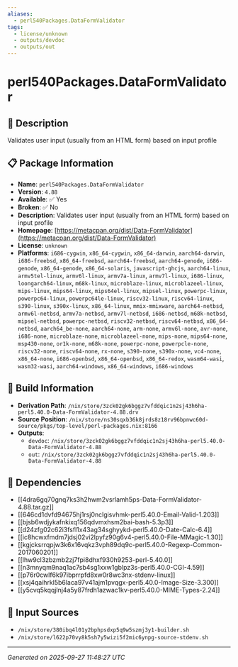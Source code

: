 ```yaml
---
aliases:
  - perl540Packages.DataFormValidator
tags:
  - license/unknown
  - outputs/devdoc
  - outputs/out
---
```


# perl540Packages.DataFormValidator

## 📝 Description

Validates user input (usually from an HTML form) based on input profile

## 📋 Package Information

- **Name**: `perl540Packages.DataFormValidator`
- **Version**: `4.88`
- **Available**: ✅ Yes
- **Broken**: ✅ No
- **Description**: Validates user input (usually from an HTML form) based on input profile
- **Homepage**: [https://metacpan.org/dist/Data-FormValidator](https://metacpan.org/dist/Data-FormValidator)
- **License**: `unknown`
- **Platforms**: `i686-cygwin`, `x86_64-cygwin`, `x86_64-darwin`, `aarch64-darwin`, `i686-freebsd`, `x86_64-freebsd`, `aarch64-freebsd`, `aarch64-genode`, `i686-genode`, `x86_64-genode`, `x86_64-solaris`, `javascript-ghcjs`, `aarch64-linux`, `armv5tel-linux`, `armv6l-linux`, `armv7a-linux`, `armv7l-linux`, `i686-linux`, `loongarch64-linux`, `m68k-linux`, `microblaze-linux`, `microblazeel-linux`, `mips-linux`, `mips64-linux`, `mips64el-linux`, `mipsel-linux`, `powerpc-linux`, `powerpc64-linux`, `powerpc64le-linux`, `riscv32-linux`, `riscv64-linux`, `s390-linux`, `s390x-linux`, `x86_64-linux`, `mmix-mmixware`, `aarch64-netbsd`, `armv6l-netbsd`, `armv7a-netbsd`, `armv7l-netbsd`, `i686-netbsd`, `m68k-netbsd`, `mipsel-netbsd`, `powerpc-netbsd`, `riscv32-netbsd`, `riscv64-netbsd`, `x86_64-netbsd`, `aarch64_be-none`, `aarch64-none`, `arm-none`, `armv6l-none`, `avr-none`, `i686-none`, `microblaze-none`, `microblazeel-none`, `mips-none`, `mips64-none`, `msp430-none`, `or1k-none`, `m68k-none`, `powerpc-none`, `powerpcle-none`, `riscv32-none`, `riscv64-none`, `rx-none`, `s390-none`, `s390x-none`, `vc4-none`, `x86_64-none`, `i686-openbsd`, `x86_64-openbsd`, `x86_64-redox`, `wasm64-wasi`, `wasm32-wasi`, `aarch64-windows`, `x86_64-windows`, `i686-windows`

## 🔧 Build Information

- **Derivation Path**: `/nix/store/3zck02gk6bggz7vfddqic1n2sj43h6ha-perl5.40.0-Data-FormValidator-4.88.drv`
- **Source Position**: `/nix/store/ns30sqxb36k8jrds8z18rv96bpnwc60d-source/pkgs/top-level/perl-packages.nix:8166`
- **Outputs**:
  - `devdoc`:  `/nix/store/3zck02gk6bggz7vfddqic1n2sj43h6ha-perl5.40.0-Data-FormValidator-4.88`
  - `out`:  `/nix/store/3zck02gk6bggz7vfddqic1n2sj43h6ha-perl5.40.0-Data-FormValidator-4.88`

## 🔗 Dependencies

- [[4dra6gq70gnq7ks3h2hwm2vsrlamh5ps-Data-FormValidator-4.88.tar.gz]]
- [[646cd1dvfd94675hj1rsj0nclgisvhmk-perl5.40.0-Email-Valid-1.203]]
- [[bjsb6wdjykafnkixq156qdvmxhsm2bai-bash-5.3p3]]
- [[d24zfg02c62i3fsfl1x43ag34sghyykd-perl5.40.0-Date-Calc-6.4]]
- [[ic8hcwxfmdm7jdsj02vi2lpyfz90g6v4-perl5.40.0-File-MMagic-1.30]]
- [[kgjcksrrqpjw3k6x16vqkz3vph89dq9c-perl5.40.0-Regexp-Common-2017060201]]
- [[lhw9cl3zbzmb2zj7fpi8dhxf930h9253-perl-5.40.0]]
- [[n3mnyqm9naq1ac7sb4sg1xxw1gblpz3s-perl5.40.0-CGI-4.59]]
- [[p76r0cwlf6k97ibprrpfd8xw0r8wc3nx-stdenv-linux]]
- [[xsj4qaihrkl5b6laca97v41ajm1pvqgx-perl5.40.0-Image-Size-3.300]]
- [[y5cvq5kqqjlnj4a5y87frdh1azwac1kv-perl5.40.0-MIME-Types-2.24]]

## 📁 Input Sources

- `/nix/store/380ibq4l01y2bphpsdxp5q9w5szmj3y1-builder.sh`
- `/nix/store/l622p70vy8k5sh7y5wizi5f2mic6ynpg-source-stdenv.sh`

---
*Generated on 2025-09-27 11:48:27 UTC*
